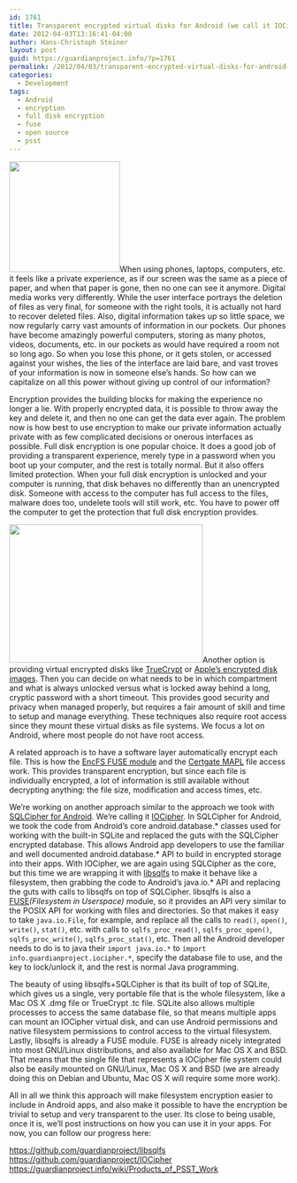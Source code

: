 ```yaml
---
id: 1761
title: Transparent encrypted virtual disks for Android (we call it IOCipher)
date: 2012-04-03T13:16:41-04:00
author: Hans-Christoph Steiner
layout: post
guid: https://guardianproject.info/?p=1761
permalink: /2012/04/03/transparent-encrypted-virtual-disks-for-android-we-call-it-iocipher/
categories:
  - Development
tags:
  - Android
  - encryption
  - full disk encryption
  - fuse
  - open source
  - psst
---
```

[<img src="https://guardianproject.info/wp-content/uploads/2012/04/blog_sed.png" alt="" width="200" height="200" class="alignleft size-full wp-image-1764" srcset="https://guardianproject.info/wp-content/uploads/2012/04/blog_sed.png 200w, https://guardianproject.info/wp-content/uploads/2012/04/blog_sed-150x150.png 150w" sizes="(max-width: 200px) 100vw, 200px" />](https://guardianproject.info/wp-content/uploads/2012/04/blog_sed.png)When using phones, laptops, computers, etc. it feels like a private experience, as if our screen was the same as a piece of paper, and when that paper is gone, then no one can see it anymore. Digital media works very differently. While the user interface portrays the deletion of files as very final, for someone with the right tools, it is actually not hard to recover deleted files. Also, digital information takes up so little space, we now regularly carry vast amounts of information in our pockets. Our phones have become amazingly powerful computers, storing as many photos, videos, documents, etc. in our pockets as would have required a room not so long ago. So when you lose this phone, or it gets stolen, or accessed against your wishes, the lies of the interface are laid bare, and vast troves of your information is now in someone else’s hands. So how can we capitalize on all this power without giving up control of our information?

Encryption provides the building blocks for making the experience no longer a lie. With properly encrypted data, it is possible to throw away the key and delete it, and then no one can get the data ever again. The problem now is how best to use encryption to make our private information actually private with as few complicated decisions or onerous interfaces as possible. Full disk encryption is one popular choice. It does a good job of providing a transparent experience, merely type in a password when you boot up your computer, and the rest is totally normal. But it also offers limited protection. When your full disk encryption is unlocked and your computer is running, that disk behaves no differently than an unencrypted disk. Someone with access to the computer has full access to the files, malware does too, undelete tools will still work, etc. You have to power off the computer to get the protection that full disk encryption provides.

[<img src="https://guardianproject.info/wp-content/uploads/2012/04/fde.jpg" alt="" width="350" height="250" class="alignright size-full wp-image-1763" srcset="https://guardianproject.info/wp-content/uploads/2012/04/fde.jpg 350w, https://guardianproject.info/wp-content/uploads/2012/04/fde-300x214.jpg 300w" sizes="(max-width: 350px) 100vw, 350px" />](https://guardianproject.info/wp-content/uploads/2012/04/fde.jpg)Another option is providing virtual encrypted disks like <a href="http://www.truecrypt.org/" target="_blank">TrueCrypt</a> or <a href="http://support.apple.com/kb/HT1578" target="_blank">Apple’s encrypted disk images</a>. Then you can decide on what needs to be in which compartment and what is always unlocked versus what is locked away behind a long, cryptic password with a short timeout. This provides good security and privacy when managed properly, but requires a fair amount of skill and time to setup and manage everything. These techniques also require root access since they mount these virtual disks as file systems. We focus a lot on Android, where most people do not have root access.

A related approach is to have a software layer automatically encrypt each file. This is how the <a href="http://support.apple.com/kb/HT1578" target="_blank">EncFS FUSE module</a> and the <a href="https://mapl.certgate.com/" target="_blank">Certgate MAPL</a> file access work. This provides transparent encryption, but since each file is individually encrypted, a lot of information is still available without decrypting anything: the file size, modification and access times, etc. 

We’re working on another approach similar to the approach we took with <a href="https://guardianproject.info/code/sqlcipher/" target="_blank">SQLCipher for Android</a>. We’re calling it <a href="https://github.com/guardianproject/IOCipher" target="_blank">IOCipher</a>. In SQLCipher for Android, we took the code from Android’s core android.database.\* classes used for working with the built-in SQLite and replaced the guts with the SQLCipher encrypted database. This allows Android app developers to use the familiar and well documented android.database.\* API to build in encrypted storage into their apps. With IOCipher, we are again using SQLCipher as the core, but this time we are wrapping it with <a href="https://github.com/guardianproject/libsqlfs" target="_blank">libsqlfs</a> to make it behave like a filesystem, then grabbing the code to Android’s java.io.* API and replacing the guts with calls to libsqlfs on top of SQLCipher. libsqlfs is also a <a href="http://fuse.sourceforge.net/" target="_blank">FUSE</a>_(Filesystem in Userspace)_ module, so it provides an API very similar to the POSIX API for working with files and directories. So that makes it easy to take `java.io.File`, for example, and replace all the calls to `read()`, `open()`, `write()`, `stat()`, etc. with calls to `sqlfs_proc_read()`, `sqlfs_proc_open()`, `sqlfs_proc_write()`, `sqlfs_proc_stat()`, etc. Then all the Android developer needs to do is to java their `import java.io.*` to `import info.guardianproject.iocipher.*`, specify the database file to use, and the key to lock/unlock it, and the rest is normal Java programming.

The beauty of using libsqlfs+SQLCipher is that its built of top of SQLite, which gives us a single, very portable file that is the whole filesystem, like a Mac OS X .dmg file or TrueCrypt .tc file. SQLite also allows multiple processes to access the same database file, so that means multiple apps can mount an IOCipher virtual disk, and can use Android permissions and native filesystem permissions to control access to the virtual filesystem. Lastly, libsqlfs is already a FUSE module. FUSE is already nicely integrated into most GNU/Linux distributions, and also available for Mac OS X and BSD. That means that the single file that represents a IOCipher file system could also be easily mounted on GNU/Linux, Mac OS X and BSD (we are already doing this on Debian and Ubuntu, Mac OS X will require some more work).

All in all we think this approach will make filesystem encryption easier to include in Android apps, and also make it possible to have the encryption be trivial to setup and very transparent to the user. Its close to being usable, once it is, we’ll post instructions on how you can use it in your apps. For now, you can follow our progress here:

<a href="https://github.com/guardianproject/libsqlfs" target="_blank">https://github.com/guardianproject/libsqlfs</a>  
<a href="https://github.com/guardianproject/libsqlfs" target="_blank">https://github.com/guardianproject/IOCipher</a>  
<a href="https://github.com/guardianproject/libsqlfs" target="_blank">https://guardianproject.info/wiki/Products_of_PSST_Work</a>